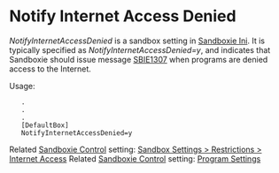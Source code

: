 # Notify Internet Access Denied

_NotifyInternetAccessDenied_ is a sandbox setting in [Sandboxie Ini](SandboxieIni.md). It is typically specified as _NotifyInternetAccessDenied=y_, and indicates that Sandboxie should issue message [SBIE1307](SBIE1307.md) when programs are denied access to the Internet.

Usage:
```
   .
   .
   .
   [DefaultBox]
   NotifyInternetAccessDenied=y
```

Related [Sandboxie Control](SandboxieControl.md) setting: [Sandbox Settings > Restrictions > Internet Access](RestrictionsSettings.md#internet-access) Related [Sandboxie Control](SandboxieControl.md) setting: [Program Settings](ProgramSettings.md#page-2)
